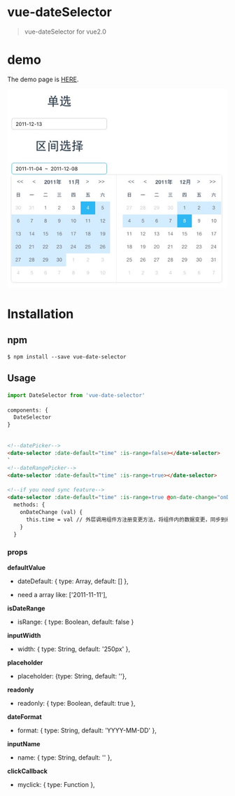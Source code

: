 # vue-dateSelector

> vue-dateSelector for vue2.0

# demo

  The demo page is [HERE](https://ws456999.github.io/vue-datePicker/).
  
![Screenshot](screenshot.png)

# Installation

## npm

```shell
$ npm install --save vue-date-selector
```


## Usage

```javaScript
import DateSelector from 'vue-date-selector'

components: {
  DateSelector
}
```

```html

<!--datePicker-->
<date-selector :date-default="time" :is-range=false></date-selector>
`
<!--dateRangePicker-->
<date-selector :date-default="time" :is-range=true></date-selector>

<!--if you need sync feature-->
<date-selector :date-default="time" :is-range=true @on-date-change="onDateChange"></date-selector>
  methods: {
    onDateChange (val) {
      this.time = val // 外层调用组件方注册变更方法，将组件内的数据变更，同步到组件外的数据状态中
    }
  }

```
### props

**defaultValue**

- dateDefault: { type: Array, default: [] },

- need a array like: ['2011-11-11'],

**isDateRange**

- isRange: { type: Boolean, default: false }

**inputWidth**

- width: { type: String, default: '250px' },

**placeholder**

- placeholder: {type: String, default: ''},

**readonly**

- readonly: { type: Boolean, default: true },

**dateFormat**

- format: { type: String, default: 'YYYY-MM-DD' },

**inputName**

- name: { type: String, default: '' },

**clickCallback**

- myclick: { type: Function },
